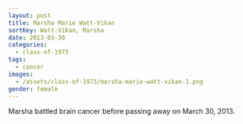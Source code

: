 ```yaml
---
layout: post
title: Marsha Marie Watt-Vikan
sortKey: Watt-Vikan, Marsha
date: 2013-03-30
categories:
  - class-of-1973
tags:
  - cancer
images:
  - /assets/class-of-1973/marsha-marie-watt-vikan-1.png
gender: female
---
```


Marsha battled brain cancer before passing away on March 30, 2013.
